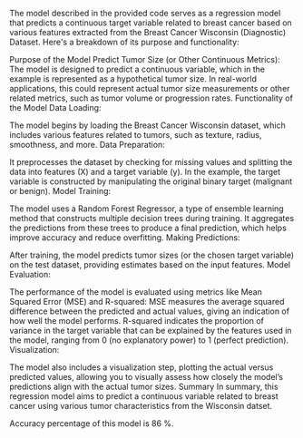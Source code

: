 The model described in the provided code serves as a regression model that predicts a continuous target variable related to breast cancer based on various features extracted from the Breast Cancer Wisconsin (Diagnostic) Dataset. Here's a breakdown of its purpose and functionality:

Purpose of the Model
Predict Tumor Size (or Other Continuous Metrics):
The model is designed to predict a continuous variable, which in the example is represented as a hypothetical tumor size. In real-world applications, this could represent actual tumor size measurements or other related metrics, such as tumor volume or progression rates.
Functionality of the Model
Data Loading:

The model begins by loading the Breast Cancer Wisconsin dataset, which includes various features related to tumors, such as texture, radius, smoothness, and more.
Data Preparation:

It preprocesses the dataset by checking for missing values and splitting the data into features (X) and a target variable (y). In the example, the target variable is constructed by manipulating the original binary target (malignant or benign).
Model Training:

The model uses a Random Forest Regressor, a type of ensemble learning method that constructs multiple decision trees during training. It aggregates the predictions from these trees to produce a final prediction, which helps improve accuracy and reduce overfitting.
Making Predictions:

After training, the model predicts tumor sizes (or the chosen target variable) on the test dataset, providing estimates based on the input features.
Model Evaluation:

The performance of the model is evaluated using metrics like Mean Squared Error (MSE) and R-squared:
MSE measures the average squared difference between the predicted and actual values, giving an indication of how well the model performs.
R-squared indicates the proportion of variance in the target variable that can be explained by the features used in the model, ranging from 0 (no explanatory power) to 1 (perfect prediction).
Visualization:

The model also includes a visualization step, plotting the actual versus predicted values, allowing you to visually assess how closely the model’s predictions align with the actual tumor sizes.
Summary
In summary, this regression model aims to predict a continuous variable related to breast cancer using various tumor characteristics from the Wisconsin datset.

Accuracy percentage of this model is 86 %.

